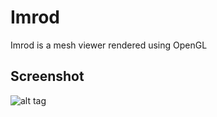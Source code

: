Imrod
=======

Imrod is a mesh viewer rendered using OpenGL

Screenshot
----------

![alt tag](https://raw.github.com/zulis/Imrod/master/screenshot1.png)
